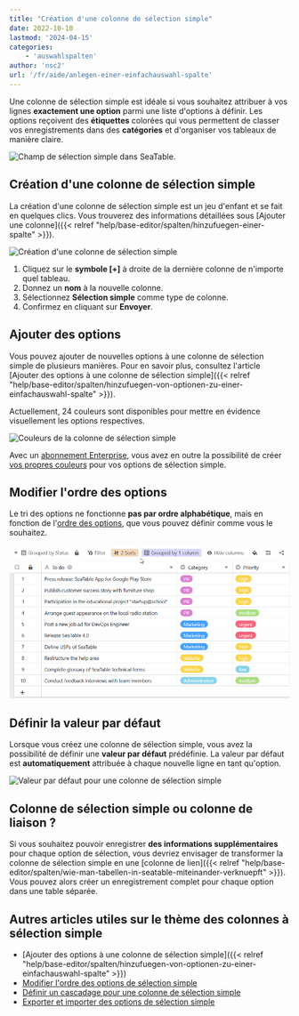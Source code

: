 ```yaml
---
title: "Création d'une colonne de sélection simple"
date: 2022-10-10
lastmod: '2024-04-15'
categories:
    - 'auswahlspalten'
author: 'nsc2'
url: '/fr/aide/anlegen-einer-einfachauswahl-spalte'
---
```


Une colonne de sélection simple est idéale si vous souhaitez attribuer à vos lignes **exactement une option** parmi une liste d'options à définir. Les options reçoivent des **étiquettes** colorées qui vous permettent de classer vos enregistrements dans des **catégories** et d'organiser vos tableaux de manière claire.

![Champ de sélection simple dans SeaTable.](https://seatable.io/wp-content/uploads/2022/10/single-select-column.png)

## Création d'une colonne de sélection simple

La création d'une colonne de sélection simple est un jeu d'enfant et se fait en quelques clics. Vous trouverez des informations détaillées sous [Ajouter une colonne]({{< relref "help/base-editor/spalten/hinzufuegen-einer-spalte" >}}).

![Création d'une colonne de sélection simple](https://seatable.io/wp-content/uploads/2022/10/define-single-select-column.png)

1. Cliquez sur le **symbole \[+\]** à droite de la dernière colonne de n'importe quel tableau.
2. Donnez un **nom** à la nouvelle colonne.
3. Sélectionnez **Sélection simple** comme type de colonne.
4. Confirmez en cliquant sur **Envoyer**.

## Ajouter des options

Vous pouvez ajouter de nouvelles options à une colonne de sélection simple de plusieurs manières. Pour en savoir plus, consultez l'article [Ajouter des options à une colonne de sélection simple]({{< relref "help/base-editor/spalten/hinzufuegen-von-optionen-zu-einer-einfachauswahl-spalte" >}}).

Actuellement, 24 couleurs sont disponibles pour mettre en évidence visuellement les options respectives.

![Couleurs de la colonne de sélection simple](https://seatable.io/wp-content/uploads/2022/10/farben-einfachauswahl.png)

Avec un [abonnement Enterprise](https://seatable.io/fr/docs/teamverwaltung-abonnement/abo-pakete/#3-toc-title), vous avez en outre la possibilité de créer [vos propres couleurs](https://seatable.io/fr/docs/arbeiten-mit-bases/eigene-farben-in-einer-base-hinzufuegen/) pour vos options de sélection simple.

## Modifier l'ordre des options

Le tri des options ne fonctionne **pas par ordre alphabétique**, mais en fonction de l'[ordre des options](https://seatable.io/fr/docs/auswahlspalten/aendern-der-reihenfolge-von-einfachauswahl-optionen/), que vous pouvez définir comme vous le souhaitez.

![Modifier l'ordre de tri d'une colonne de sélection simple](images/Sortierung-einer-Einfachauswahl-Spalte-aendern.gif)

## Définir la valeur par défaut

Lorsque vous créez une colonne de sélection simple, vous avez la possibilité de définir une **valeur par défaut** prédéfinie. La valeur par défaut est **automatiquement** attribuée à chaque nouvelle ligne en tant qu'option.

![Valeur par défaut pour une colonne de sélection simple](https://seatable.io/wp-content/uploads/2022/10/default-value-single-select.png)

## Colonne de sélection simple ou colonne de liaison ?

Si vous souhaitez pouvoir enregistrer **des informations supplémentaires** pour chaque option de sélection, vous devriez envisager de transformer la colonne de sélection simple en une [colonne de lien]({{< relref "help/base-editor/spalten/wie-man-tabellen-in-seatable-miteinander-verknuepft" >}}). Vous pouvez alors créer un enregistrement complet pour chaque option dans une table séparée.

## Autres articles utiles sur le thème des colonnes à sélection simple

- [Ajouter des options à une colonne de sélection simple]({{< relref "help/base-editor/spalten/hinzufuegen-von-optionen-zu-einer-einfachauswahl-spalte" >}})
- [Modifier l'ordre des options de sélection simple](https://seatable.io/fr/docs/auswahlspalten/aendern-der-reihenfolge-von-einfachauswahl-optionen/)
- [Définir un cascadage pour une colonne de sélection simple](https://seatable.io/fr/docs/auswahlspalten/kaskadierung-einer-einfachauswahl/)
- [Exporter et importer des options de sélection simple](https://seatable.io/fr/docs/auswahlspalten/einfachauswahl-optionen-exportieren-und-importieren/)
